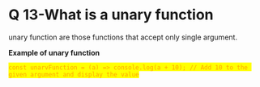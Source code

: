 # Q 13-What is a unary function

unary function are those functions that accept only single argument.

**Example of unary function**

<mark style="color:orange;">`const unaryFunction = (a) => console.log(a + 10); // Add 10 to the given argument and display the value`</mark>
